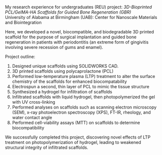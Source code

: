 My research experience for undergraduates (REU) project: *3D-Bioprinted PCL/GelMA-HA Scaffolds for Guided Bone Regeneration (GBR)*  
University of Alabama at Birmingham (UAB): Center for Nanoscale Materials and Biointegration  

Here, we developed a novel, biocompatible, and biodegradable 3D printed scaffold for the purpose of surgical implantation and guided bone regeneration in patients with periodontitis (an extreme form of gingivitis involving severe recession of gums and enamel).  

Project outline:  
1. Designed unique scaffolds using SOLIDWORKS CAD.
2. 3D printed scaffolds using polycaprolactone (PCL)
3. Performed low-temperature plasma (LTP) treatment to alter the surface chemistry of the scaffolds for enhanced biocompatability
4. Electrospun a second, thin layer of PCL to mimic the tissue structure
5. Synthesized a hydrogel for infiltration of scaffolds
6. Infiltrated scaffolds with liquid hydrogel, then photopolymerized the gel with UV cross-linking
7. Performed analyses on scaffolds such as scanning electron microscopy (SEM), x-ray photoelectron spectroscopy (XPS), FT-IR, rheology, and water contact angle
8. Performed cell-viability assays (MTT) on scaffolds to determine biocompatibility

We successfully completed this project, discovering novel effects of LTP treatment on photopolymerization of hydrogel, leading to weakened structural integrity of infiltrated scaffolds.
